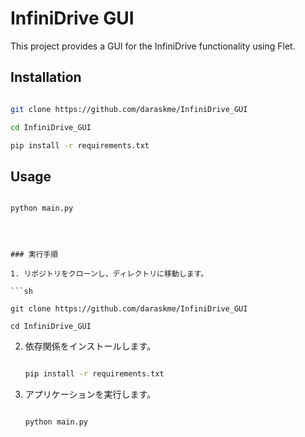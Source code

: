 # InfiniDrive GUI



   This project provides a GUI for the InfiniDrive functionality using Flet.



   ## Installation



   ```sh

   git clone https://github.com/daraskme/InfiniDrive_GUI

   cd InfiniDrive_GUI

   pip install -r requirements.txt

   ```



   ## Usage



   ```sh

   python main.py

   ```



   ```



### 実行手順

1. リポジトリをクローンし、ディレクトリに移動します。

   ```sh

   git clone https://github.com/daraskme/InfiniDrive_GUI

   cd InfiniDrive_GUI

   ```



2. 依存関係をインストールします。

   ```sh

   pip install -r requirements.txt

   ```



3. アプリケーションを実行します。

   ```sh

   python main.py

   ```

